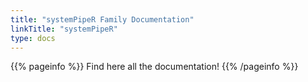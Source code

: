 ```yaml
---
title: "systemPipeR Family Documentation"
linkTitle: "systemPipeR"
type: docs
---
```


{{% pageinfo %}}
Find here all the documentation!
{{% /pageinfo %}}





